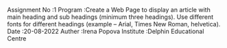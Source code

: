 
Assignment No :1
Program       :Create a Web Page to display an article with main heading and sub headings (minimum three headings).
               Use different fonts for different headings (example – Arial, Times New Roman, helvetica).
Date          :20-08-2022
Auther        :Irena Popova
Institute     :Delphin Educational Centre

